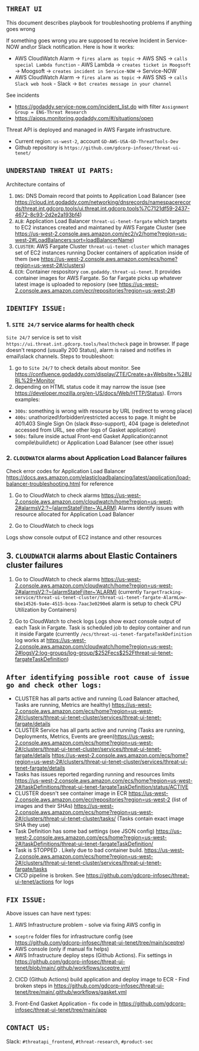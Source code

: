 ## **`THREAT UI`**

This document describes playbook for troubleshooting problems if anything goes wrong

If something goes wrong you are supposed to receive Incident in Service-NOW and\or Slack notification. Here is how it works:

- AWS CloudWatch Alarm -> `fires alarm as topic` -> AWS SNS -> `calls special Lambda function` - AWS Lambda -> `creates ticket in Moogsoft` -> Moogsoft -> `creates incident in Service-NOW` -> Service-NOW
- AWS CloudWatch Alarm -> `fires alarm as topic` -> AWS SNS -> `calls Slack web hook` - Slack -> `Bot creates message in your channel`

See incidents

- https://godaddy.service-now.com/incident_list.do with filter `Assignment Group = ENG-Threat Research`
- https://aiops.monitoring.godaddy.com/#/situations/open

Threat API is deployed and managed in AWS Fargate infrastructure.

- Current region: `us-west-2`, account `GD-AWS-USA-GD-ThreatTools-Dev`
- Github repository is `https://github.com/gdcorp-infosec/threat-ui-tenet/`

## `UNDERSTAND THREAT UI PARTS:`

Architecture contains of

1. `DNS`: DNS Domain record that points to Application Load Balancer (see https://cloud.int.godaddy.com/networking/dnsrecords/namespacerecords/threat.int.gdcorp.tools/ui.threat.int.gdcorp.tools%7C7121df59-2437-4672-8c93-2d2e2a193bf4)
2. `ALB`: Application Load Balancer `threat-ui-tenet-fargate` which targets to EC2 instances created and maintaned by AWS Fargate Cluster (see https://us-west-2.console.aws.amazon.com/ec2/v2/home?region=us-west-2#LoadBalancers:sort=loadBalancerName)
3. `CLUSTER`: AWS Fargate Cluster `threat-ui-tenet-cluster` which manages set of EC2 instances running Docker containers of application inside of them (see https://us-west-2.console.aws.amazon.com/ecs/home?region=us-west-2#/clusters)
4. `ECR`: Container respository `com.godaddy.threat-ui-tenet`. It provides container images for AWS Fargate. So far Fargate picks up whatever latest image is uploaded to reposiory (see https://us-west-2.console.aws.amazon.com/ecr/repositories?region=us-west-2#)

## `IDENTIFY ISSUE:`

### 1. `SITE 24/7` service alarms for health check

`Site 24/7` service is set to visit `https://ui.threat.int.gdcorp.tools/healthcheck` page in browser. If page doesn't respond (usually 200 Status), alarm is raised and notifies in email\slack channels. Steps to troubleshoot:

1. go to `Site 24/7` to check details about monitor. See https://confluence.godaddy.com/display/ZTE/Create+a+Website+%28URL%29+Monitor
2. depending on HTML status code it may narrow the issue (see https://developer.mozilla.org/en-US/docs/Web/HTTP/Status). Errors examples:

- `300s`: something is wrong with resourse by URL (redirect to wrong place)
- `400s`: unathorized\forbidden\restricted access to page. It might be 401\403 Single Sign On (slack #sso-support), 404 (page is deleted\not accessed from URL, see other logs of Gasket application)
- `500s`: failure inside actual Front-end Gasket Application(cannot compile\build\etc) or Application Load Balancer (see other issue)

### 2. `CLOUDWATCH` alarms about Application Load Balancer failures

Check error codes for Application Load Balancer https://docs.aws.amazon.com/elasticloadbalancing/latest/application/load-balancer-troubleshooting.html for reference

1. Go to CloudWatch to check alarms
   https://us-west-2.console.aws.amazon.com/cloudwatch/home?region=us-west-2#alarmsV2:?~(alarmStateFilter~'ALARM)
   Alarms identify issues with resource allocated for Application Load Balancer

2. Go to CloudWatch to check logs

Logs show console output of EC2 instance and other resources

## 3. `CLOUDWATCH` alarms about Elastic Containers cluster failures

1. Go to CloudWatch to check alarms
   https://us-west-2.console.aws.amazon.com/cloudwatch/home?region=us-west-2#alarmsV2:?~(alarmStateFilter~'ALARM)
   (currently `TargetTracking-service/threat-ui-tenet-cluster/threat-ui-tenet-fargate-AlarmLow-6be14526-9a4e-4515-bcea-7aac3e0290e6` alarm is setup to check CPU Utilization by Containers)

2. Go to CloudWatch to check logs
   Logs show exact console output of each Task in Fargate. Task is scheduled job to deploy container and run it inside Fargate
   (currently `/ecs/threat-ui-tenet-fargateTaskDefinition` log works at https://us-west-2.console.aws.amazon.com/cloudwatch/home?region=us-west-2#logsV2:log-groups/log-group/$252Fecs$252Fthreat-ui-tenet-fargateTaskDefinition)

## `After identifying possible root cause of issue go and check other logs:`

- CLUSTER has all parts active and running (Load Balancer attached, Tasks are running, Metrics are healthy)
  https://us-west-2.console.aws.amazon.com/ecs/home?region=us-west-2#/clusters/threat-ui-tenet-cluster/services/threat-ui-tenet-fargate/details
- CLUSTER Service has all parts active and running (Tasks are running, Deployments, Metrics, Events are green)https://us-west-2.console.aws.amazon.com/ecs/home?region=us-west-2#/clusters/threat-ui-tenet-cluster/services/threat-ui-tenet-fargate/details
  https://us-west-2.console.aws.amazon.com/ecs/home?region=us-west-2#/clusters/threat-ui-tenet-cluster/services/threat-ui-tenet-fargate/details
- Tasks has issues reported regarding running and resources limits
  https://us-west-2.console.aws.amazon.com/ecs/home?region=us-west-2#/taskDefinitions/threat-ui-tenet-fargateTaskDefinition/status/ACTIVE
- CLUSTER doesn't see container image in ECR
  https://us-west-2.console.aws.amazon.com/ecr/repositories?region=us-west-2 (list of images and their SHAs)
  https://us-west-2.console.aws.amazon.com/ecs/home?region=us-west-2#/clusters/threat-ui-tenet-cluster/tasks/ (Tasks contain exact image SHA they use)
- Task Definition has some bad settings (see JSON config)
  https://us-west-2.console.aws.amazon.com/ecs/home?region=us-west-2#/taskDefinitions/threat-ui-tenet-fargateTaskDefinition/
- Task is STOPPED . Likely due to bad container build. https://us-west-2.console.aws.amazon.com/ecs/home?region=us-west-2#/clusters/threat-ui-tenet-cluster/services/threat-ui-tenet-fargate/tasks
- CICD pipeline is broken. See https://github.com/gdcorp-infosec/threat-ui-tenet/actions for logs

## `FIX ISSUE:`

Above issues can have next types:

1. AWS Infrastructure problem - solve via fixing AWS config in

- `sceptre` folder files for infrastructure config (see https://github.com/gdcorp-infosec/threat-ui-tenet/tree/main/sceptre)
- AWS console (only if manual fix helps)
- AWS Infrastructure deploy steps (Github Actions). Fix settings in https://github.com/gdcorp-infosec/threat-ui-tenet/blob/main/.github/workflows/sceptre.yml

2. CICD (Github Actions) build application and deploy image to ECR - Find broken steps in https://github.com/gdcorp-infosec/threat-ui-tenet/tree/main/.github/workflows/gasket.yml

3. Front-End Gasket Application - fix code in https://github.com/gdcorp-infosec/threat-ui-tenet/tree/main/app

## `CONTACT US:`

Slack: `#threatapi_frontend`, `#threat-research`, `#product-sec`
